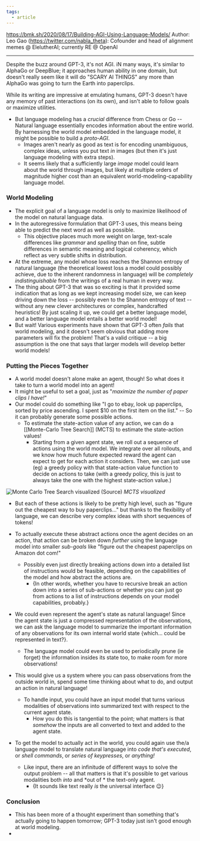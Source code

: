 ```yaml
---
tags:
  - article
---
```



https://bmk.sh/2020/08/17/Building-AGI-Using-Language-Models/
Author: Leo Gao (https://twitter.com/nabla_theta): Cofounder and head of alignment memes @ ElelutherAI; currently RE @ OpenAI

----

Despite the buzz around GPT-3, it's not AGI. iN many ways, it's similar to AlphaGo or DeepBlue; it approaches human ability in one domain, but doesn't really seem like it will do "SCARY AI THINGS" any more than AlphaGo was going to turn the Earth into paperclips.

While its writing are impressive at emulating humans, GPT-3 doesn't have any memory of past interactions (on its own), and isn't able to follow goals or maximize utilities.
- But language modeling has a *crucial* difference from Chess or Go -- Natural language essentially encodes information about the entire world. By harnessing the world model embedded in the language model, it might be possible to build a *proto-AGI*.
	- Images aren't nearly as good as text is for encoding unambiguous, complex ideas, unless you put text *in* images (but then it's just language modeling with extra steps).
	- It seems likely that a sufficiently large *image* model could learn about the world through images, but likely at multiple orders of magnitude higher cost than an equivalent world-modeling-capability language model.

### World Modeling
-  The explicit goal of a language model is only to maximize likelihood of the model on natural language data.
- In the autoregressive formulation that GPT-3 uses, this means being able to predict the next word as well as possible.
	- This objective places much more weight on large, text-scale differences like *grammar* and *spelling* than on fine, subtle differences in semantic meaning and logical coherency, which reflect as very subtle shifts in distribution.
- At the extreme, any model whose loss reaches the Shannon entropy of natural language (the theoretical lowest loss a model could possibly achieve, due to the inherent randomness in language) will be *completely indistinguishable* from the writings of a real human in every way.
- The thing about GPT-3 that was so exciting is that it provided some indication that as long as we kept increasing model size, we can keep driving down the loss -- possibly even to the Shannon entropy of text -- without any new clever architectures or complex, handcrafted heuristics! By just scaling it up, we could get a better language model, and a better language model entails a better world model!
- But wait! Various experiments have shown that GPT-3 often *fails* that world modeling, and it doesn't seem obvious that adding more parameters will fix the problem! That's a valid critique -- a big assumption is the one that says that larger models will develop better world models!

### Putting the Pieces Together
- A world model doesn't alone make an agent, though! So what does it take to turn a world model into an agent! 
- It might be useful to set a goal, just as "*maximize the number of paper clips I have!*"
- Our model could do something like "I go to ebay, look up paperclips, sorted by price ascending. I spent $10 on the first item on the list." -- So it can probably generate some possible actions.
	- To estimate the state-action value of any action, we can do a [[Monte-Carlo Tree Search]] (MCTS) to estimate the state-action values!
		- Starting from a given agent state, we roll out a sequence of actions using the world model. We integrate over all rollouts, and we know how much future expected reward the agent can expect to get for each action it considers. Then, we can just use (eg) a greedy policy with that state-action value function to decide on actions to take (with a greedy policy, this is just to always take the one with the highest state-action value.)

![Monte Carlo Tree Search visualized (<a href='https://www.researchgate.net/figure/Phases-of-the-Monte-Carlo-tree-search-algorithm-A-search-tree-rooted-at-the-current_fig1_312172859'>Source</a>)](https://bmk.sh/images/agi-lms/mcts.png)
*MCTS visualized*
- But each of these actions is likely to be pretty high level, such as "figure out the cheapest way to buy paperclips..." but thanks to the flexibility of language, we can describe very complex ideas with short sequences of tokens! 
- To actually execute these abstract actions once the agent decides on an action, that action can be broken down *further* using the language model into smaller *sub-goals* like "figure out the cheapest paperclips on Amazon dot com!"
	- Possibly even just directly breaking actions down into a detailed list of instructions would be feasible, depending on the capabilities of the model and how abstract the actions are.
		- {In other words, whether you have to recursive break an action down into a series of sub-actions or whether you can just go from actions to a list of instructions depends on your model capabilities, probably.}

- We could even represent the agent's state as natural language! Since the agent state is just a compressed representation of the observations, we can ask the language model to summarize the important information of any observations for its own internal world state {which... could be represented in text?}. 
	- The language model could even be used to periodically prune (ie forget) the information insides its state too, to make room for more observations!

- This would give us a system where you can pass observations from the outside world in, spend some time thinking about what to do, and output an action in natural language!
	- To handle input, you could have an input model that turns various modalities of observations into summarized text with respect to the current agent state.
		- How you do this is tangential to the point; what matters is that *somehow* the inputs are all converted to text and added to the agent state.
- To get the model to actually act in the world, you could again use the/a language model to translate natural language into *code that's executed*, or *shell commands*, or *series of keypresses*, or *anything!*
	- Like input, there are an infinitude of different ways to solve the output problem -- all that matters is that it's possible to get various modalities both *into* and *out of * the text-only agent.
		- {It sounds like text really *is* the universal interface 😉}

### Conclusion
- This has been more of a thought experiment than something that's actually going to happen tomorrow; GPT-3 today just isn't good enough at world modeling.
- 
















